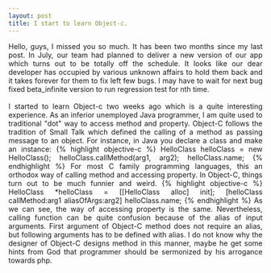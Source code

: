 ```yaml
---
layout: post
title: I start to learn Object-c.
---
```


<div style="text-align: justify">Hello, guys, I missed you so much. It has been two months since my last post. In July, our team had planned to deliver a new version of our app which turns out to be totally off the schedule. It looks like our dear developer has occupied by various unknown affairs to hold them back and it takes forever for them to fix left few bugs. I may have to wait for next bug fixed beta_infinite version to run regression test for nth time.</div><br/>

<div style="text-align: justify">
I started to learn Object-c two weeks ago which is a quite interesting experience. As an inferior unemployed Java programmer, I am quite used to traditional "dot" way to access method and property. Object-C follows the tradition of Small Talk which defined the calling of a method as passing message to an object. For instance, in Java you declare a class and make an instance:
  	     	  {% highlight objective-c %}
  	     	  HelloClass helloClass = new HelloClass();
		  helloClass.callMethod(arg1, arg2);
		  helloClass.name;
		  {% endhighlight %}
For most C family programming languages, this an orthodox way of calling method and accessing property. In Object-C, things turn out to be much funnier and weird.
    	   	  {% highlight objective-c %}
     	   	  HelloClass *helloClass = [[HelloClass alloc] init];
		  [helloClass callMethod:arg1 aliasOfArgs:arg2]
  		  helloClass.name;
		  {% endhighlight %}
As we can see, the way of accessing property is the same. Nevertheless, calling function can be quite confusion because of the alias of input arguments. First argument of Object-C method does not require an alias, but following arguments has to be defined with alias. I do not know why the designer of Object-C designs method in this manner, maybe he get some hints from God that programmer should be sermonized by his arrogance towards php.
</div>

